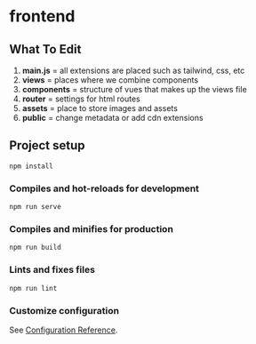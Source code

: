 # frontend

## What To Edit

1.  **main.js** = all extensions are placed such as tailwind, css, etc
2.  **views** = places where we combine components
3.  **components** = structure of vues that makes up the views file
4.  **router** = settings for html routes
5.  **assets** = place to store images and assets
6.  **public** = change metadata or add cdn extensions

## Project setup

```
npm install
```

### Compiles and hot-reloads for development

```
npm run serve
```

### Compiles and minifies for production

```
npm run build
```

### Lints and fixes files

```
npm run lint
```

### Customize configuration

See [Configuration Reference](https://cli.vuejs.org/config/).
